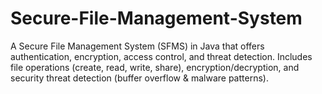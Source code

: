 # Secure-File-Management-System
A Secure File Management System (SFMS) in Java that offers authentication, encryption, access control, and threat detection.   Includes file operations (create, read, write, share), encryption/decryption, and security threat detection (buffer overflow &amp; malware patterns). 
